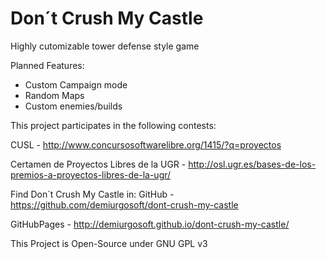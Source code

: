 Don´t Crush My Castle
=====================

Highly cutomizable tower defense style game

Planned Features:
 * Custom Campaign mode
 * Random Maps   
 * Custom enemies/builds   
 

This project participates in the following contests:

CUSL - http://www.concursosoftwarelibre.org/1415/?q=proyectos 

Certamen de Proyectos Libres de la UGR - http://osl.ugr.es/bases-de-los-premios-a-proyectos-libres-de-la-ugr/

Find Don´t Crush My Castle in:
GitHub - https://github.com/demiurgosoft/dont-crush-my-castle

GitHubPages - http://demiurgosoft.github.io/dont-crush-my-castle/


This Project is Open-Source under GNU GPL v3

